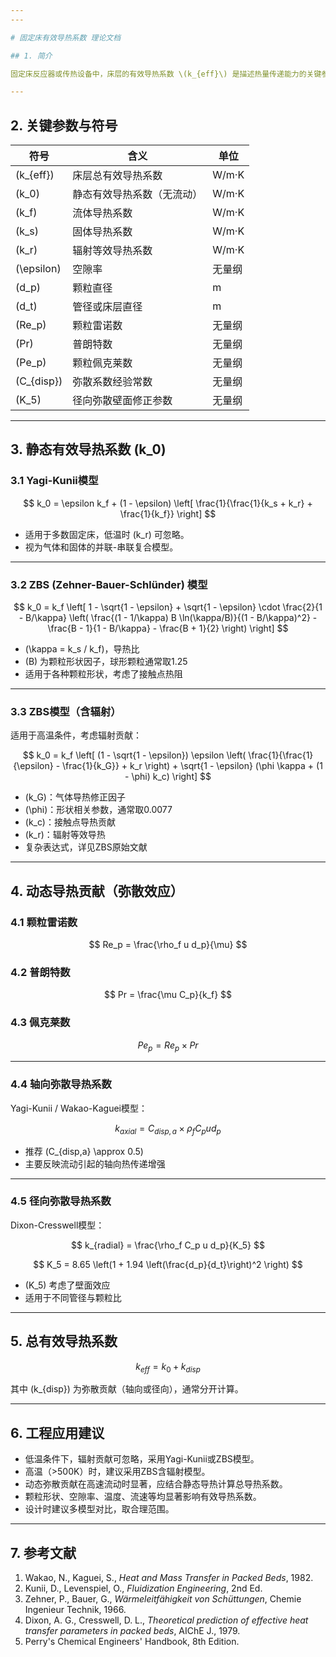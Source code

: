 ```yaml
---
---

# 固定床有效导热系数 理论文档

## 1. 简介

固定床反应器或传热设备中，床层的有效导热系数 \(k_{eff}\) 是描述热量传递能力的关键参数，综合考虑了固体、流体、辐射及流动引起的弥散效应。

---
```


## 2. 关键参数与符号

| 符号 | 含义 | 单位 |
|-------|--------------------------|----------------|
| \(k_{eff}\) | 床层总有效导热系数 | W/m·K |
| \(k_0\) | 静态有效导热系数（无流动） | W/m·K |
| \(k_f\) | 流体导热系数 | W/m·K |
| \(k_s\) | 固体导热系数 | W/m·K |
| \(k_r\) | 辐射等效导热系数 | W/m·K |
| \(\epsilon\) | 空隙率 | 无量纲 |
| \(d_p\) | 颗粒直径 | m |
| \(d_t\) | 管径或床层直径 | m |
| \(Re_p\) | 颗粒雷诺数 | 无量纲 |
| \(Pr\) | 普朗特数 | 无量纲 |
| \(Pe_p\) | 颗粒佩克莱数 | 无量纲 |
| \(C_{disp}\) | 弥散系数经验常数 | 无量纲 |
| \(K_5\) | 径向弥散壁面修正参数 | 无量纲 |

---

## 3. 静态有效导热系数 \(k_0\)

### 3.1 Yagi-Kunii模型

$$
k_0 = \epsilon k_f + (1 - \epsilon) \left[ \frac{1}{\frac{1}{k_s + k_r} + \frac{1}{k_f}} \right]
$$

- 适用于多数固定床，低温时 \(k_r\) 可忽略。
- 视为气体和固体的并联-串联复合模型。

---

### 3.2 ZBS (Zehner-Bauer-Schlünder) 模型

$$
k_0 = k_f \left[ 1 - \sqrt{1 - \epsilon} + \sqrt{1 - \epsilon} \cdot \frac{2}{1 - B/\kappa} \left( \frac{(1 - 1/\kappa) B \ln(\kappa/B)}{(1 - B/\kappa)^2} - \frac{B - 1}{1 - B/\kappa} - \frac{B + 1}{2} \right) \right]
$$

- \(\kappa = k_s / k_f\)，导热比
- \(B\) 为颗粒形状因子，球形颗粒通常取1.25
- 适用于各种颗粒形状，考虑了接触点热阻

---

### 3.3 ZBS模型（含辐射）

适用于高温条件，考虑辐射贡献：

$$
k_0 = k_f \left[ (1 - \sqrt{1 - \epsilon}) \epsilon \left( \frac{1}{\frac{1}{\epsilon} - \frac{1}{k_G}} + k_r \right) + \sqrt{1 - \epsilon} (\phi \kappa + (1 - \phi) k_c) \right]
$$

- \(k_G\)：气体导热修正因子
- \(\phi\)：形状相关参数，通常取0.0077
- \(k_c\)：接触点导热贡献
- \(k_r\)：辐射等效导热
- 复杂表达式，详见ZBS原始文献

---

## 4. 动态导热贡献（弥散效应）

### 4.1 颗粒雷诺数

$$
Re_p = \frac{\rho_f u d_p}{\mu}
$$

### 4.2 普朗特数

$$
Pr = \frac{\mu C_p}{k_f}
$$

### 4.3 佩克莱数

$$
Pe_p = Re_p \times Pr
$$

---

### 4.4 轴向弥散导热系数

Yagi-Kunii / Wakao-Kaguei模型：

$$
k_{axial} = C_{disp,a} \times \rho_f C_p u d_p
$$

- 推荐 \(C_{disp,a} \approx 0.5\)
- 主要反映流动引起的轴向热传递增强

---

### 4.5 径向弥散导热系数

Dixon-Cresswell模型：

$$
k_{radial} = \frac{\rho_f C_p u d_p}{K_5}
$$

$$
K_5 = 8.65 \left(1 + 1.94 \left(\frac{d_p}{d_t}\right)^2 \right)
$$

- \(K_5\) 考虑了壁面效应
- 适用于不同管径与颗粒比

---

## 5. 总有效导热系数

$$
k_{eff} = k_0 + k_{disp}
$$

其中 \(k_{disp}\) 为弥散贡献（轴向或径向），通常分开计算。

---

## 6. 工程应用建议

- 低温条件下，辐射贡献可忽略，采用Yagi-Kunii或ZBS模型。
- 高温（>500K）时，建议采用ZBS含辐射模型。
- 动态弥散贡献在高速流动时显著，应结合静态导热计算总导热系数。
- 颗粒形状、空隙率、温度、流速等均显著影响有效导热系数。
- 设计时建议多模型对比，取合理范围。

---

## 7. 参考文献

1. Wakao, N., Kaguei, S., *Heat and Mass Transfer in Packed Beds*, 1982.
2. Kunii, D., Levenspiel, O., *Fluidization Engineering*, 2nd Ed.
3. Zehner, P., Bauer, G., *Wärmeleitfähigkeit von Schüttungen*, Chemie Ingenieur Technik, 1966.
4. Dixon, A. G., Cresswell, D. L., *Theoretical prediction of effective heat transfer parameters in packed beds*, AIChE J., 1979.
5. Perry's Chemical Engineers' Handbook, 8th Edition.
